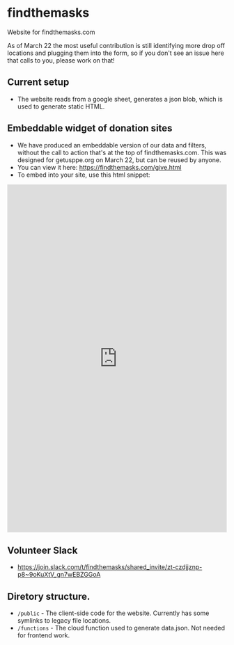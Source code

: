 # findthemasks
Website for findthemasks.com

As of March 22 the most useful contribution is still identifying more drop off locations and plugging them into the form, so if you don't see an issue here that calls to you, please work on that!

## Current setup
 - The website reads from a google sheet, generates a json blob, which is used to generate static HTML.

## Embeddable widget of donation sites
- We have produced an embeddable version of our data and filters, without the call to action that's at the top of findthemasks.com. This was designed for getusppe.org on March 22, but can be reused by anyone.
- You can view it here: https://findthemasks.com/give.html
- To embed into your site, use this html snippet:
<iframe style="width: 100%; height: 800px; border: none;" src="https://findthemasks.com/give.html"></iframe>

## Volunteer Slack
 - https://join.slack.com/t/findthemasks/shared_invite/zt-czdjjznp-p8~9oKuXtV_gn7wEBZGGoA

## Diretory structure.
  * `/public` - The client-side code for the website. Currently has some symlinks to legacy file locations.
  * `/functions` - The cloud function used to generate data.json. Not needed for frontend work.
